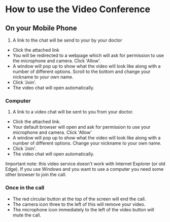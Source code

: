 # How to use the Video Conference

## On your Mobile Phone
1. A link to the chat will be send to your by your doctor
- Click the attached link
- You will be redirected to a webpage which will ask for permission to use the microphone and camera. Click 'Allow'.
- A window will pop up to show what the video will look like along with a number of different options. Scroll to the bottom and change your nickname to your own name.
- Click 'Join'.
- The video chat will open automatically.

### Computer 
1. A link to a video chat will be sent to you from your doctor.
- Click the attached link.
- Your default browser will open and ask for permission to use your microphone and camera. Click 'Allow'
- A window will pop up to show what the video will look like along with a number of different options. Change your nickname to your own name.
- Click 'Join'.
- The video chat will open automatically.

Important note: this video service doesn't work with Internet Explorer (or old Edge). If you use Windows and you want to use a computer you need some other browser to join the call.

### Once in the call
- The red circular button at the top of the screen will end the call.
- The camera icon three to the left of this will remove your video.
- The microphone icon immediately to the left of the video button will mute the call.
